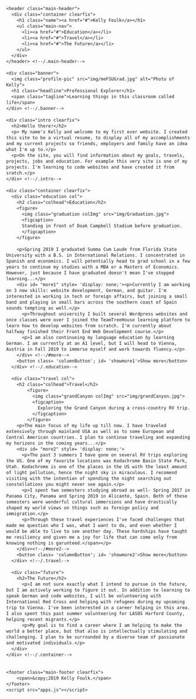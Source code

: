 <!DOCTYPE html>
<html>
  <head>
    <title>Kelly Foulk</title>
    <meta name="viewport" content="width=device-width, initial-scale=1.0">
    <link href='https://fonts.googleapis.com/css?family=Varela+Round' rel='stylesheet' type='text/css'>
    <link rel="stylesheet" href="css/stylesheet.css">
    <link rel="stylesheet" href="css/Normalize.css">
  </head>

  <body>

    <header class="main-header">
      <div class="container clearfix">
        <h1 class="name"><a href="#">Kelly Foulk</a></h1>
        <ul class="main-nav">
          <li><a href="#">Education</a></li>
          <li><a href="#">Travel</a></li>
          <li><a href="#">The Future</a></li>
        </ul>
      </div>
    </header> <!--/.main-header-->

    <div class="banner">
      <img class="profile-pic" src="img/meFSUGrad.jpg" alt="Photo of Kelly">
      <h1 class="headline">Professional Explorer</h1>
      <span class="tagline">Learning things in this classroom called life</span>
    </div> <!--/.banner-->

    <div class="intro clearfix">
      <h2>Hello there!</h2>
      <p> My name's Kelly and welcome to my first ever website. I created this site to be a virtual resume, to display all of my accomplishments and my current projects so friends, employers and family have an idea what I'm up to.</p>
      <p>On the site, you will find information about my goals, travels, projects, jobs and education. For example this very site is one of my projects. I'm learning to code websites and have created it from sratch.</p>
    </div> <!--/.intro-->

    <div class="container clearfix">
      <div class="education col">
        <h2 class="colhead">Education</h2>
        <figure>
          <img class="graduation colImg" src="img/Graduation.jpg">
          <figcaption>
          Standing in front of Doak Campbell Stadium before graduation.
          </figcaption>
        </figure>

        <p>Spring 2019 I graduated Summa Cum Laude from Florida State University with a B.S. in International Relations. I concentrated in Spanish and economics. I will potentially head to grad school in a few years to continue my studies with a MBA or a Masters of Economics. However, just because I have graduated doesn't mean I've stopped learning...</p>
        <div id= "more1" style= 'display: none;'><p>Currently I am working on 3 new skills: website development, German, and guitar. I'm interested in working in tech or foreign affairs, but joining a small band and playing in small bars across the southern coast of Spain sounds tempting as well.</p>
          <p>Throughout university I built several Wordpress websites and once classes were over I joined the TeamTreeHouse learning platform to learn how to develop websites from scratch. I'm currently about halfway finished their Front End Web Development course.</p>
          <p>I am also continueing my language education by learning German. I am currently at an A1 level, but I will head to Vienna, Austria in Fall 2019 to immerse myself and work towards fluency.</p>
        </div> <!--/#more-->
        <button class= 'columnButton'; id= 'showmore1'>Show more</button>
      </div> <!--/.education-->

      <div class="travel col">
        <h2 class="colhead">Travel</h2>
            <figure>
              <img class="grandCanyon colImg" src="img/grandCanyon.jpg">
              <figcaption>
                Exploring the Grand Canyon during a cross-country RV trip.
              </figcaption>
            </figure>
        <p>The main focus of my life up till now. I have traveled extensively through mainland USA as well as to some European and Central American countries. I plan to continue traveling and expanding my horizons in the coming years...</p>
        <div id= "more2" style= 'display: none;'>
          <p>The past 3 summers I have gone on several RV trips exploring the US. One of my favorite locations was Kodachrome Basin State Park, Utah. Kodachrome is one of the places in the US with the least amount of light pollution, hence the night sky is miraculous. I recomend visiting with the intention of spending the night searching out constellations you might never see again.</p>
          <p>I spent two semesters studying abroad as well- Spring 2017 in Panama City, Panama and Spring 2019 in Alicante, Spain. Both of these semesters were wonderful cultural immersions and have drastically shaped my world views on things such as foreign policy and immigration.</p>
          <p>Through these travel experiences I've faced challenges that made me question who I was, what I want to do, and even whether I would be able to live to see another day. These hardships have taught me resiliency and given me a joy for life that can come only from knowing nothing is garunteed.</span></p>
        </div><!--/#more2-->
        <button class= 'columnButton'; id= 'showmore2'>Show more</button>
      </div> <!--/.travel-->

      <div class="future">
        <h2>The Future</h2>
          <p>I am not sure exactly what I intend to pursue in the future, but I am actively working to figure it out. In addition to learning to speak German and code websites, I will be volunteering with International Red Cross and helping with refugees during my upcoming trip to Vienna. I've been interested in a career helping in this area.  I also spent this past summer volunteering for LASOS Harford County, helping recent migrants.</p>
          <p>My goal is to find a career where I am helping to make the world a better place, but that also is intellectually stimulating and challenging. I plan to be surrounded by a diverse team of passionate and motivated individuals.</p>
      </div>
    </div> <!--/.container-->


    <footer class="main-footer clearfix">
    	<span>&copy;2019 Kelly Foulk.</span>
    </footer>
    <script src="apps.js"></script>
  </body>
</html>

